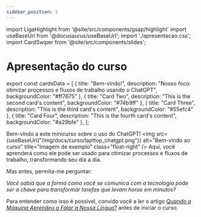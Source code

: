 ```yaml
---
sidebar_position: 1
---
```

import LigaHighlight from '@site/src/components/gsap/highlight'
import useBaseUrl from '@docusaurus/useBaseUrl';
import './apresentacao.css';
import CardSwiper from '@site/src/components/slides';

# Apresentação do curso
<LigaHighlight />

export const cardsData = [
  {
    title: "Bem-vindo!",
    description: "Nosso foco: otimizar processos e fluxos de trabalho usando o ChatGPT",
    backgroundColor: "#ff7675"
  },
  {
    title: "Card Two",
    description: "This is the second card's content",
    backgroundColor: "#74b9ff"
  },
  {
    title: "Card Three",
    description: "This is the third card's content",
    backgroundColor: "#55efc4"
  },
  {
    title: "Card Four",
    description: "This is the fourth card's content",
    backgroundColor: "#a29bfe"
  },
];

Bem-vindo a este minicurso sobre o uso do ChatGPT! 
  <img src={useBaseUrl("/img/docs/curso/lapttop_chatgpt.png")} alt="Bem-vindo ao curso" title="Imagem de exemplo" class="float-right" />
  Aqui, você aprenderá como ele pode ser usado para <span class="text-highlight">otimizar processos e fluxos de trabalho,</span> transformando seu dia a dia.

Mas antes, permita-me perguntar: 

*Você sabia que a forma como você se comunica com a tecnologia pode ser a chave para transformar tarefas que levam horas em minutos?* 

Para entender como isso é possível, convido você a ler o artigo [*Quando a Máquina Aprendeu a Falar a Nossa Língua?*](https://criatividade.digital/blog/maquina-falar-nossa-lingua/) antes de iniciar o curso.

<CardSwiper cards={cardsData} />